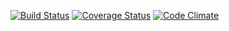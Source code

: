 [![Build Status](https://travis-ci.org/baalmart/notes.svg?branch=master)](https://travis-ci.org/baalmart/notes)
[![Coverage Status](https://coveralls.io/repos/github/baalmart/notes/badge.svg?branch=master)](https://coveralls.io/github/baalmart/notes?branch=master)
[![Code Climate](https://codeclimate.com/github/codeclimate/codeclimate/badges/gpa.svg)](https://codeclimate.com/github/baalmart/notes)
